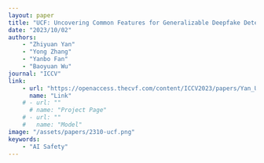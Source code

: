 ```yaml
---
layout: paper
title: "UCF: Uncovering Common Features for Generalizable Deepfake Detection"
date: "2023/10/02"
authors: 
    - "Zhiyuan Yan"
    - "Yong Zhang"
    - "Yanbo Fan"
    - "Baoyuan Wu"
journal: "ICCV"
link:
    - url: "https://openaccess.thecvf.com/content/ICCV2023/papers/Yan_UCF_Uncovering_Common_Features_for_Generalizable_Deepfake_Detection_ICCV_2023_paper.pdf"
      name: "Link"
    # - url: ""
      # name: "Project Page"
    # - url: ""
    #   name: "Model"
image: "/assets/papers/2310-ucf.png"
keywords:
    - "AI Safety"
---
```


<!-- 
Speech Technology  
Generative AI 
Multimodal AI  
Embodied Intelligence 
AI Safety  
Medical AI 
Data Intelligence-->